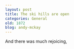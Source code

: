 ```yaml
---
layout: post
title: The ski hills are open
categories: General
old: 1872
blog: andy-mckay
---
```

And there was much rejoicing,